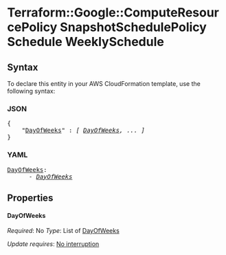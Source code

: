 # Terraform::Google::ComputeResourcePolicy SnapshotSchedulePolicy Schedule WeeklySchedule

## Syntax

To declare this entity in your AWS CloudFormation template, use the following syntax:

### JSON

<pre>
{
    "<a href="#dayofweeks" title="DayOfWeeks">DayOfWeeks</a>" : <i>[ <a href="snapshotschedulepolicy-schedule-weeklyschedule-dayofweeks.md">DayOfWeeks</a>, ... ]</i>
}
</pre>

### YAML

<pre>
<a href="#dayofweeks" title="DayOfWeeks">DayOfWeeks</a>: <i>
      - <a href="snapshotschedulepolicy-schedule-weeklyschedule-dayofweeks.md">DayOfWeeks</a></i>
</pre>

## Properties

#### DayOfWeeks

_Required_: No
_Type_: List of <a href="snapshotschedulepolicy-schedule-weeklyschedule-dayofweeks.md">DayOfWeeks</a>

_Update requires_: [No interruption](https://docs.aws.amazon.com/AWSCloudFormation/latest/UserGuide/using-cfn-updating-stacks-update-behaviors.html#update-no-interrupt)

